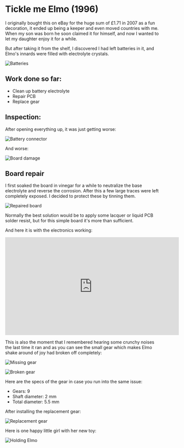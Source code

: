 # Tickle me Elmo (1996)

I originally bought this on eBay for the huge sum of £1.71 in 2007 as a fun decoration, it ended up being a keeper and even moved countries with me. When my son was born he soon claimed it for himself, and now I wanted to let my daughter enjoy it for a while. 

But after taking it from the shelf, I discovered I had left batteries in it, and Elmo's innards were filled with electrolyte crystals.

![Batteries](img_001.jpg)

## Work done so far: 

+ Clean up battery electrolyte
+ Repair PCB
+ Replace gear

## Inspection:

After opening everything up, it was just getting worse:

![Battery connector](img_002.jpg)

And worse:

![Board damage](img_003.jpg)

## Board repair

I first soaked the board in vinegar for a while to neutralize the base electrolyte and reverse the corrosion. After this a few large traces were left completely exposed. I decided to protect these by tinning them. 

![Repaired board](img_004.jpg)

Normally the best solution would be to apply some lacquer or liquid PCB solder resist, but for this simple board it's more than sufficient. 

And here it is with the electronics working:

<iframe width="560" height="315" src="https://www.youtube.com/embed/7QTSh9NkolY" frameborder="0" allow="accelerometer; autoplay; clipboard-write; encrypted-media; gyroscope; picture-in-picture" allowfullscreen></iframe>

This is also the moment that I remembered hearing some crunchy noises the last time it ran and as you can see the small gear which makes Elmo shake around of joy had broken off completely:

![Missing gear](img_005.jpg)

![Broken gear](img_006.jpg)

Here are the specs of the gear in case you run into the same issue:
+ Gears: 9
+ Shaft diameter: 2 mm
+ Total diameter: 5.5 mm

After installing the replacement gear:

![Replacement gear](img_008.jpg)

Here is one happy little girl with her new toy:

![Holding Elmo](img_007.jpg)
